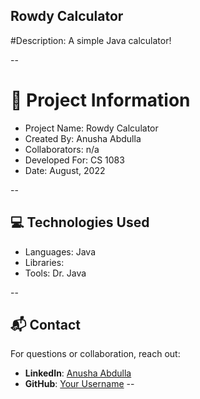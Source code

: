 ## Rowdy Calculator

#Description: A simple Java calculator! 

--

# 📍 Project Information
- Project Name: Rowdy Calculator
- Created By: Anusha Abdulla
- Collaborators: n/a
- Developed For: CS 1083 
- Date: August, 2022

--

## 💻 Technologies Used
- Languages: Java
- Libraries: 
- Tools: Dr. Java

--

## 📬 Contact
For questions or collaboration, reach out:

- **LinkedIn**: [Anusha Abdulla](https://www.linkedin.com/in/AnushaAbdulla)
- **GitHub**: [Your Username](https://github.com/AnushaAbdulla)
--
